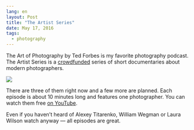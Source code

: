 ```yaml
---
lang: en
layout: Post
title: "The Artist Series"
date: May 17, 2016
tags:
  - photography
---
```


The Art of Photography by Ted Forbes is my favorite photography podcast. The Artist Series is a [crowdfunded](http://fundaop.com/) series of short documentaries about modern photographers.

![](/images/blog/artistseries.jpg)

There are three of them right now and a few more are planned. Each episode is about 10 minutes long and features one photographer. You can watch them free [on YouTube](https://www.youtube.com/playlist?list=PLGEE7pGLuppS6Wn-FHetQPfo0QbeDiTYe).

<!--more-->

<x-video src="https://www.youtube.com/embed/qA58BYmNxkQ">

Even if you haven’t heard of Alexey Titarenko, William Wegman or Laura Wilson watch anyway — all episodes are great.
